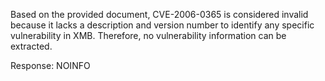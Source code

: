 Based on the provided document, CVE-2006-0365 is considered invalid because it lacks a description and version number to identify any specific vulnerability in XMB. Therefore, no vulnerability information can be extracted.

Response: NOINFO